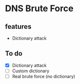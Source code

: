 # DNS Brute Force

## features

- Dictionary attack

## To do

* [X] Dictionary attack
* [ ] Custom dictionary
* [ ] Real brute force (no dictionary)
